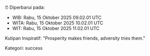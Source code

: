 ⏰ Diperbarui pada:
- WIB: Rabu, 15 Oktober 2025 09.02.01 UTC
- WITA: Rabu, 15 Oktober 2025 10.02.01 UTC
- WIT: Rabu, 15 Oktober 2025 11.02.01 UTC

Kutipan Inspiratif:
"Prosperity makes friends, adversity tries them."


Kategori: success


